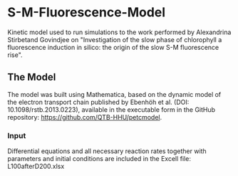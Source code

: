 # S-M-Fluorescence-Model

Kinetic model used to run simulations to the work performed by Alexandrina Stirbetand Govindjee on "Investigation of the slow phase of chlorophyll a fluorescence induction in silico: the origin of the slow S-M fluorescence rise".

## The Model
The model was built using Mathematica, based on the dynamic model of the electron transport chain published by Ebenhöh et al. (DOI: 10.1098/rstb.2013.0223), available in the executable form in the GitHub repository: https://github.com/QTB-HHU/petcmodel. 

### Input
Differential equations and all necessary reaction rates together with parameters and initial conditions are included in the Excell file: L100afterD200.xlsx
